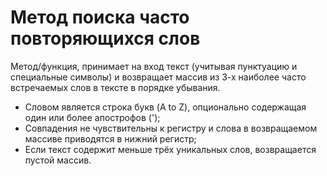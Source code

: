 #   Метод поиска часто повторяющихся слов

Метод/функция, принимает на вход текст (учитывая пунктуацию и специальные символы) 
и возвращает массив из 3-х наиболее часто встречаемых слов в тексте в порядке убывания.
*   Словом является строка букв (A to Z), опционально содержащая один или более апострофов (');
*   Совпадения не чувствительны к регистру и слова в возвращаемом массиве приводятся в нижний регистр;
*   Если текст содержит меньше трёх уникальных слов, возвращается пустой массив.
